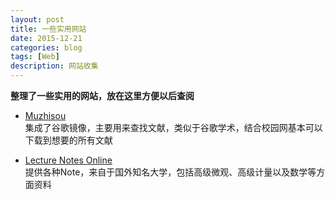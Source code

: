 ```yaml
---
layout: post
title: 一些实用网站
date: 2015-12-21
categories: blog
tags: [Web]
description: 网站收集
---
```


**整理了一些实用的网站，放在这里方便以后查阅**

- [Muzhisou](http://muzhiso.com/)   
集成了谷歌镜像，主要用来查找文献，类似于谷歌学术，结合校园网基本可以下载到想要的所有文献

- [Lecture Notes Online](http://econphd.econwiki.com/notes.htm)   
提供各种Note，来自于国外知名大学，包括高级微观、高级计量以及数学等方面资料